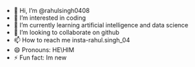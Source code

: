 - 👋 Hi, I’m @rahulsingh0408
- 👀 I’m interested in coding
- 🌱 I’m currently learning artificial intelligence and data science
- 💞️ I’m looking to collaborate on github
- 📫 How to reach me insta-rahul.singh_04
- 😄 Pronouns: HE\HIM
- ⚡ Fun fact: Im new

<!---
rahulsingh0408/rahulsingh0408 is a ✨ special ✨ repository because its `README.md` (this file) appears on your GitHub profile.
You can click the Preview link to take a look at your changes.
--->
